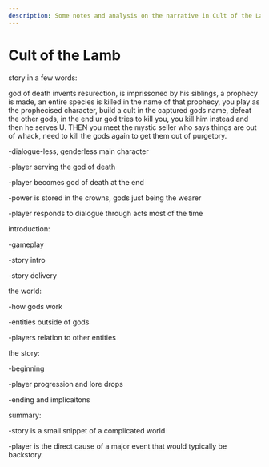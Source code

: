 ```yaml
---
description: Some notes and analysis on the narrative in Cult of the Lamb
---
```


# Cult of the Lamb

story in a few words:

god of death invents resurection, is imprissoned by his siblings, a prophecy is made, an entire species is killed in the name of that prophecy, you play as the prophecised character, build a cult in the captured gods name, defeat the other gods, in the end ur god tries to kill you, you kill him instead and then he serves U. THEN you meet the mystic seller who says things are out of whack, need to kill the gods again to get them out of purgetory.

\-dialogue-less, genderless main character

\-player serving the god of death

\-player becomes god of death at the end

\-power is stored in the crowns, gods just being the wearer

\-player responds to dialogue through acts most of the time

introduction:

\-gameplay

\-story intro

\-story delivery

the world:

\-how gods work

\-entities outside of gods

\-players relation to other entities

the story:

\-beginning

\-player progression and lore drops

\-ending and implicaitons

summary:

\-story is a small snippet of a complicated world

\-player is the direct cause of a major event that would typically be backstory.



